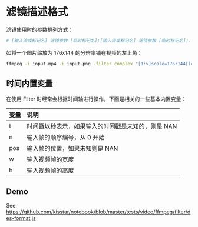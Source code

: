 # 滤镜描述格式

滤镜使用时的参数排列方式：

```bash
# [输入流或标记名] 滤镜参数 [临时标记名];[输入流或标记名] 滤镜参数 [临时标记名];...
```

如将一个图片缩放为 176x144 的分辨率铺在视频的左上角：

```bash
ffmpeg -i input.mp4 -i input.png -filter_complex "[1:v]scale=176:144[logo];[0:v][logo]overlay=x=0:y=0" output.mp4
```

## 时间内置变量

在使用 Filter 时经常会根据时间轴进行操作，下面是相关的一些基本内置变量：

| 变量 | 说明                                               |
| :--- | :------------------------------------------------- |
| t    | 时间戳以秒表示，如果输入的时间戳是未知的，则是 NAN |
| n    | 输入帧的顺序编号，从 0 开始                        |
| pos  | 输入帧的位置，如果未知则是 NAN                     |
| w    | 输入视频帧的宽度                                   |
| h    | 输入视频帧的高度                                   |

## Demo

See: <https://github.com/kisstar/notebook/blob/master/tests/video/ffmpeg/filter/des-format.js>
